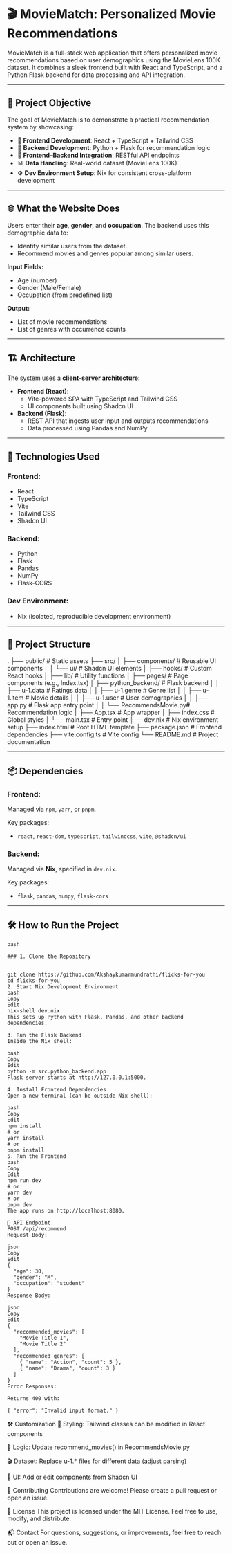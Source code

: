 # 🎬 MovieMatch: Personalized Movie Recommendations

MovieMatch is a full-stack web application that offers personalized movie recommendations based on user demographics using the MovieLens 100K dataset. It combines a sleek frontend built with React and TypeScript, and a Python Flask backend for data processing and API integration.

---

## 🚀 Project Objective

The goal of MovieMatch is to demonstrate a practical recommendation system by showcasing:

- 🔧 **Frontend Development**: React + TypeScript + Tailwind CSS
- 🧠 **Backend Development**: Python + Flask for recommendation logic
- 🔗 **Frontend–Backend Integration**: RESTful API endpoints
- 📊 **Data Handling**: Real-world dataset (MovieLens 100K)
- ⚙️ **Dev Environment Setup**: Nix for consistent cross-platform development

---

## 🌐 What the Website Does

Users enter their **age**, **gender**, and **occupation**. The backend uses this demographic data to:

- Identify similar users from the dataset.
- Recommend movies and genres popular among similar users.

**Input Fields:**
- Age (number)
- Gender (Male/Female)
- Occupation (from predefined list)

**Output:**
- List of movie recommendations
- List of genres with occurrence counts

---

## 🏗️ Architecture

The system uses a **client-server architecture**:

- **Frontend (React)**:
  - Vite-powered SPA with TypeScript and Tailwind CSS
  - UI components built using Shadcn UI
- **Backend (Flask)**:
  - REST API that ingests user input and outputs recommendations
  - Data processed using Pandas and NumPy

---

## 🧰 Technologies Used

### Frontend:
- React
- TypeScript
- Vite
- Tailwind CSS
- Shadcn UI

### Backend:
- Python
- Flask
- Pandas
- NumPy
- Flask-CORS

### Dev Environment:
- Nix (isolated, reproducible development environment)

---

## 📁 Project Structure

.
├── public/ # Static assets
├── src/
│ ├── components/ # Reusable UI components
│ │ └── ui/ # Shadcn UI elements
│ ├── hooks/ # Custom React hooks
│ ├── lib/ # Utility functions
│ ├── pages/ # Page components (e.g., Index.tsx)
│ ├── python_backend/ # Flask backend
│ │ ├── u-1.data # Ratings data
│ │ ├── u-1.genre # Genre list
│ │ ├── u-1.item # Movie details
│ │ ├── u-1.user # User demographics
│ │ ├── app.py # Flask app entry point
│ │ └── RecommendsMovie.py# Recommendation logic
│ ├── App.tsx # App wrapper
│ ├── index.css # Global styles
│ └── main.tsx # Entry point
├── dev.nix # Nix environment setup
├── index.html # Root HTML template
├── package.json # Frontend dependencies
├── vite.config.ts # Vite config
└── README.md # Project documentation

---

## 📦 Dependencies

### Frontend:
Managed via `npm`, `yarn`, or `pnpm`.

Key packages:
- `react`, `react-dom`, `typescript`, `tailwindcss`, `vite`, `@shadcn/ui`

### Backend:
Managed via **Nix**, specified in `dev.nix`.

Key packages:
- `flask`, `pandas`, `numpy`, `flask-cors`

---

## 🛠️ How to Run the Project
```
bash

### 1. Clone the Repository


git clone https://github.com/Akshaykumarmundrathi/flicks-for-you
cd flicks-for-you
2. Start Nix Development Environment
bash
Copy
Edit
nix-shell dev.nix
This sets up Python with Flask, Pandas, and other backend dependencies.

3. Run the Flask Backend
Inside the Nix shell:

bash
Copy
Edit
python -m src.python_backend.app
Flask server starts at http://127.0.0.1:5000.

4. Install Frontend Dependencies
Open a new terminal (can be outside Nix shell):

bash
Copy
Edit
npm install
# or
yarn install
# or
pnpm install
5. Run the Frontend
bash
Copy
Edit
npm run dev
# or
yarn dev
# or
pnpm dev
The app runs on http://localhost:8080.

🔌 API Endpoint
POST /api/recommend
Request Body:

json
Copy
Edit
{
  "age": 30,
  "gender": "M",
  "occupation": "student"
}
Response Body:

json
Copy
Edit
{
  "recommended_movies": [
    "Movie Title 1",
    "Movie Title 2"
  ],
  "recommended_genres": [
    { "name": "Action", "count": 5 },
    { "name": "Drama", "count": 3 }
  ]
}
Error Responses:

Returns 400 with:

{ "error": "Invalid input format." }
```
🛠️ Customization
🎨 Styling: Tailwind classes can be modified in React components

🧠 Logic: Update recommend_movies() in RecommendsMovie.py

🎬 Dataset: Replace u-1.* files for different data (adjust parsing)

🧩 UI: Add or edit components from Shadcn UI

🤝 Contributing
Contributions are welcome! Please create a pull request or open an issue.

📄 License
This project is licensed under the MIT License.
Feel free to use, modify, and distribute.

📬 Contact
For questions, suggestions, or improvements, feel free to reach out or open an issue.
